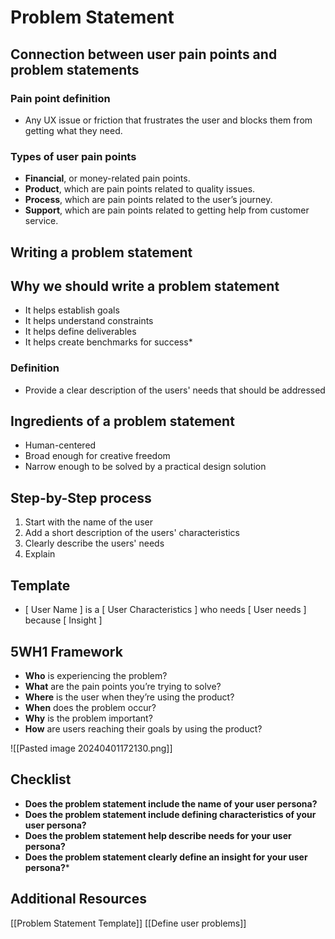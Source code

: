 # Problem Statement

## Connection between user pain points and problem statements

### Pain point definition

* Any UX issue or friction that frustrates the user and blocks them from getting what they need. 

### Types of user pain points
- **Financial**, or money-related pain points. 
- **Product**, which are pain points related to quality issues. 
- **Process**, which are pain points related to the user’s journey. 
- **Support**, which are pain points related to getting help from customer service.

## Writing a problem statement

## Why we should write a problem statement
* It helps establish goals
* It helps understand constraints
* It helps define deliverables
* It helps create benchmarks for success*

### Definition
* Provide a clear description of the users' needs that should be addressed

## Ingredients of a problem statement
* Human-centered
* Broad enough for creative freedom
* Narrow enough to be solved by a practical design solution

## Step-by-Step process
1. Start with the name of the user
2. Add a short description of the users' characteristics
3. Clearly describe the users' needs
4. Explain 

## Template
* [ User Name ] is a [ User Characteristics ] who needs [ User needs ] because [ Insight ]

## 5WH1 Framework
* **Who** is experiencing the problem? 
* **What** are the pain points you’re trying to solve? 
* **Where** is the user when they’re using the product? 
* **When** does the problem occur? 
* **Why** is the problem important? 
* **How** are users reaching their goals by using the product? 

![[Pasted image 20240401172130.png]]

## Checklist
* **Does the problem statement include the name of your user persona?**
* **Does the problem statement include defining characteristics of your user persona?**
* **Does the problem statement help describe needs for your user persona?**
* **Does the problem statement clearly define an insight for your user persona?***

## Additional Resources

[[Problem Statement Template]]
[[Define user problems]]

